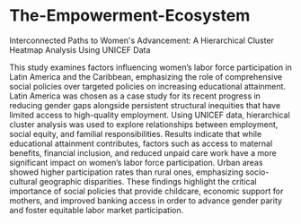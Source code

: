 # The-Empowerment-Ecosystem
Interconnected Paths to Women's Advancement: A Hierarchical Cluster Heatmap Analysis Using UNICEF Data

This study examines factors influencing women’s labor force participation in Latin America and the Caribbean, emphasizing the role of comprehensive social policies over targeted policies on increasing educational attainment. Latin America was chosen as a case study for its recent progress in reducing gender gaps alongside persistent structural inequities that have limited access to high-quality employment. Using UNICEF data, hierarchical cluster analysis was used to explore relationships between employment, social equity, and familial responsibilities. Results indicate that while educational attainment contributes, factors such as access to maternal benefits, financial inclusion, and reduced unpaid care work have a more significant impact on women’s labor force participation. Urban areas showed higher participation rates than rural ones, emphasizing socio-cultural geographic disparities. These findings highlight the critical importance of social policies that provide childcare, economic support for mothers, and improved banking access in order to advance gender parity and foster equitable labor market participation.


